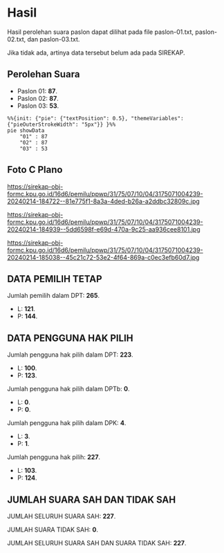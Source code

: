 # Hasil

Hasil perolehan suara paslon dapat dilihat pada file paslon-01.txt, paslon-02.txt, dan paslon-03.txt.

Jika tidak ada, artinya data tersebut belum ada pada SIREKAP.

## Perolehan Suara

 * Paslon 01: **87**.
 * Paslon 02: **87**.
 * Paslon 03: **53**.

```mermaid
%%{init: {"pie": {"textPosition": 0.5}, "themeVariables": {"pieOuterStrokeWidth": "5px"}} }%%
pie showData
    "01" : 87
    "02" : 87
    "03" : 53
```
## Foto C Plano

https://sirekap-obj-formc.kpu.go.id/16d6/pemilu/ppwp/31/75/07/10/04/3175071004239-20240214-184722--81e775f1-8a3a-4ded-b26a-a2ddbc32809c.jpg

https://sirekap-obj-formc.kpu.go.id/16d6/pemilu/ppwp/31/75/07/10/04/3175071004239-20240214-184939--5dd6598f-e69d-470a-9c25-aa936cee8101.jpg

https://sirekap-obj-formc.kpu.go.id/16d6/pemilu/ppwp/31/75/07/10/04/3175071004239-20240214-185038--45c21c72-53e2-4f64-869a-c0ec3efb60d7.jpg

## DATA PEMILIH TETAP

Jumlah pemilih dalam DPT: **265**.
 * L: **121**.
 * P: **144**.

## DATA PENGGUNA HAK PILIH

Jumlah pengguna hak pilih dalam DPT: **223**.
 * L: **100**.
 * P: **123**.

Jumlah pengguna hak pilih dalam DPTb: **0**.
 * L: **0**.
 * P: **0**.

Jumlah pengguna hak pilih dalam DPK: **4**.
 * L: **3**.
 * P: **1**.

Jumlah pengguna hak pilih: **227**.
 * L: **103**.
 * P: **124**.

## JUMLAH SUARA SAH DAN TIDAK SAH

JUMLAH SELURUH SUARA SAH: **227**.

JUMLAH SUARA TIDAK SAH: **0**.

JUMLAH SELURUH SUARA SAH DAN SUARA TIDAK SAH: **227**.
